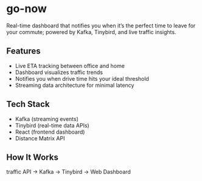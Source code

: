 # go-now

Real-time dashboard that notifies you when it’s the perfect time to leave for your commute; powered by Kafka, Tinybird, and live traffic insights.

## Features
- Live ETA tracking between office and home
- Dashboard visualizes traffic trends
- Notifies you when drive time hits your ideal threshold
- Streaming data architecture for minimal latency

## Tech Stack
- Kafka (streaming events)
- Tinybird (real-time data APIs)
- React (frontend dashboard)
- Distance Matrix API 

## How It Works
traffic API → Kafka → Tinybird → Web Dashboard


